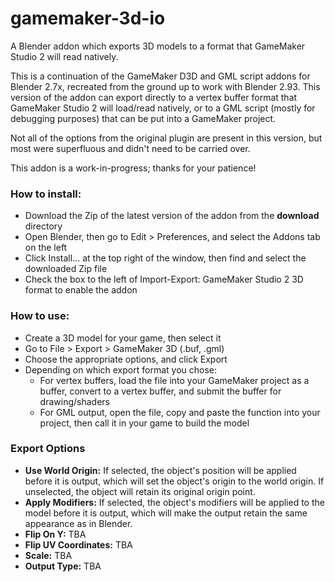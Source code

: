 # gamemaker-3d-io
A Blender addon which exports 3D models to a format that GameMaker Studio 2 will read natively.

This is a continuation of the GameMaker D3D and GML script addons for Blender 2.7x, recreated from the ground up to work with Blender 2.93. This version of the addon can export directly to a vertex buffer format that GameMaker Studio 2 will load/read natively, or to a GML script (mostly for debugging purposes) that can be put into a GameMaker project.

Not all of the options from the original plugin are present in this version, but most were superfluous and didn't need to be carried over.

This addon is a work-in-progress; thanks for your patience!

### How to install:
- Download the Zip of the latest version of the addon from the **download** directory
- Open Blender, then go to Edit > Preferences, and select the Addons tab on the left
- Click Install... at the top right of the window, then find and select the downloaded Zip file
- Check the box to the left of Import-Export: GameMaker Studio 2 3D format to enable the addon

### How to use:
- Create a 3D model for your game, then select it
- Go to File > Export > GameMaker 3D (.buf, .gml)
- Choose the appropriate options, and click Export
- Depending on which export format you chose:
  - For vertex buffers, load the file into your GameMaker project as a buffer, convert to a vertex buffer, and submit the buffer for drawing/shaders
  - For GML output, open the file, copy and paste the function into your project, then call it in your game to build the model

### Export Options
- **Use World Origin:** If selected, the object's position will be applied before it is output, which will set the object's origin to the world origin. If unselected, the object will retain its original origin point.
- **Apply Modifiers:** If selected, the object's modifiers will be applied to the model before it is output, which will make the output retain the same appearance as in Blender.
- **Flip On Y:** TBA
- **Flip UV Coordinates:** TBA
- **Scale:** TBA
- **Output Type:** TBA

